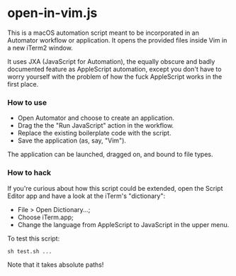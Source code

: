 # open-in-vim.js

This is a macOS automation script meant to be incorporated in an Automator
workflow or application. It opens the provided files inside Vim in a new
iTerm2 window.

It uses JXA (JavaScript for Automation), the equally obscure and badly
documented feature as AppleScript automation, except you don't have to
worry yourself with the problem of how the fuck AppleScript works in the
first place.

### How to use

  - Open Automator and choose to create an application.
  - Drag the the "Run JavaScript" action in the workflow.
  - Replace the existing boilerplate code with the script.
  - Save the application (as, say, "Vim").

The application can be launched, dragged on, and bound to file types.

### How to hack

If you're curious about how this script could be extended, open the
Script Editor app and have a look at the iTerm's "dictionary":

  - File > Open Dictionary...;
  - Choose iTerm.app;
  - Change the language from AppleScript to JavaScript in the upper menu.

To test this script:

    sh test.sh ...

Note that it takes absolute paths!
